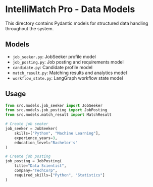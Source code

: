 # IntelliMatch Pro - Data Models

This directory contains Pydantic models for structured data handling throughout the system.

## Models

- `job_seeker.py`: JobSeeker profile model
- `job_posting.py`: Job posting and requirements model  
- `candidate.py`: Candidate profile model
- `match_result.py`: Matching results and analytics model
- `workflow_state.py`: LangGraph workflow state model

## Usage

```python
from src.models.job_seeker import JobSeeker
from src.models.job_posting import JobPosting
from src.models.match_result import MatchResult

# Create job seeker
job_seeker = JobSeeker(
    skills=["Python", "Machine Learning"],
    experience_years=3,
    education_level="Bachelor's"
)

# Create job posting
job_posting = JobPosting(
    title="Data Scientist",
    company="TechCorp",
    required_skills=["Python", "Statistics"]
)
```